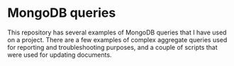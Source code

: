 # MongoDB queries

This repository has several examples of MongoDB queries that I have used on a project. There are a few examples of complex aggregate queries used for reporting and troubleshooting purposes, and a couple of scripts that were used for updating documents.
